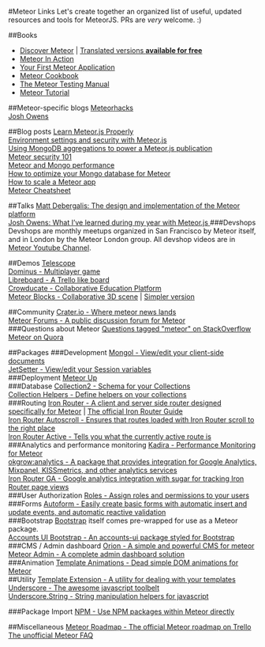 #Meteor Links
Let's create together an organized list of useful, updated resources and tools for MeteorJS. PRs are *very* welcome. :)

##Books
- [Discover Meteor](https://www.discovermeteor.com/) | [Translated versions **available for free**](http://www.discovermeteor.com/translations)
- [Meteor In Action](http://www.manning.com/hochhaus/)
- [Your First Meteor Application](http://meteortips.com/)
- [Meteor Cookbook](http://meteorgitbook.harp.io/)
- [The Meteor Testing Manual](http://www.meteortesting.com/)
- [Meteor Tutorial](http://www.meteor-tutorial.org/)

##Meteor-specific blogs
[Meteorhacks](https://meteorhacks.com/)  
[Josh Owens](http://joshowens.me/)

##Blog posts
[Learn Meteor.js Properly](http://javascriptissexy.com/learn-meteor-js-properly/)  
[Environment settings and security with Meteor.js](http://joshowens.me/environment-settings-and-security-with-meteor-js/)  
[Using MongoDB aggregations to power a Meteor.js publication](http://joshowens.me/using-mongodb-aggregations-to-power-a-meteor-js-publication/)  
[Meteor security 101](http://joshowens.me/meteor-security-101/)  
[Meteor and Mongo performance](http://joshowens.me/meteor-and-mongo-performance/)  
[How to optimize your Mongo database for Meteor](http://joshowens.me/how-to-optimize-your-mongo-database-for-meteor-js/)  
[How to scale a Meteor app](http://joshowens.me/how-to-scale-a-meteor-js-app/)  
[Meteor Cheatsheet](http://www.webtempest.com/meteor-js-cheatsheet)  

##Talks
[Matt Debergalis: The design and implementation of the Meteor platform](https://www.youtube.com/watch?v=tqLbodVH3dw)  
[Josh Owens: What I’ve learned during my year with Meteor.js
](https://www.youtube.com/watch?v=JOpPG6kiud4)
###Devshops
Devshops are monthly meetups organized in San Francisco by Meteor itself, and in London by the Meteor London group. All devshop videos are in [Meteor Youtube Channel](https://www.youtube.com/channel/UC3fBiJrFFMhKlsWM46AsAYw).

##Demos
[Telescope](https://github.com/TelescopeJS/Telescope)  
[Dominus - Multiplayer game](https://github.com/dan335/dominus)  
[Libreboard - A Trello like board](https://github.com/libreboard/libreboard)  
[Crowducate - Collaborative Education Platform](https://github.com/Crowducate/crowducate-next)  
[Meteor Blocks - Collaborative 3D scene](https://github.com/stubailo/meteor-blocks) | [Simpler version](https://github.com/p4bloch/x3dom-meteor)  

##Community
[Crater.io - Where meteor news lands](https://crater.io/)  
[Meteor Forums - A public discussion forum for Meteor](https://forums.meteor.com/)  
###Questions about Meteor
[Questions tagged "meteor" on StackOverflow](https://stackoverflow.com/questions/tagged/meteor)  
[Meteor on Quora](https://www.quora.com/Meteor-Javascript-platform)  

##Packages
###Development
[Mongol - View/edit your client-side documents](https://github.com/msavin/Mongol)  
[JetSetter - View/edit your Session variables](https://github.com/msavin/JetSetter)  
###Deployment
[Meteor Up](https://github.com/arunoda/meteor-up)  
###Database
[Collection2 - Schema for your Collections](https://github.com/aldeed/meteor-collection2/)  
[Collection Helpers - Define helpers on your collections](https://github.com/dburles/meteor-collection-helpers)  
###Routing
[Iron Router -  A client and server side router designed specifically for Meteor](https://github.com/iron-meteor/iron-router) | [The official Iron Router Guide](https://github.com/iron-meteor/iron-router/blob/devel/Guide.md)  
[Iron Router Autoscroll - Ensures that routes loaded with Iron Router scroll to the right place](https://github.com/okgrow/iron-router-autoscroll/)  
[Iron Router Active - Tells you what the currently active route is](https://github.com/zimme/meteor-iron-router-active/)  
###Analytics and performance monitoring
[Kadira - Performance Monitoring for Meteor](https://github.com/meteorhacks/kadira/)  
[okgrow:analytics - A package that provides integration for Google Analytics, Mixpanel, KISSmetrics, and other analytics services](https://github.com/okgrow/analytics/)  
[Iron Router GA - Google analytics integration with sugar for tracking Iron Router page views](https://github.com/reywood/meteor-iron-router-ga/)  
###User Authorization
[Roles - Assign roles and permissions to your users](https://github.com/alanning/meteor-roles)  
###Forms
[Autoform - Easily create basic forms with automatic insert and update events, and automatic reactive validation](https://github.com/aldeed/meteor-autoform/)  
###Bootstrap
[Bootstrap](https://github.com/twbs/bootstrap/) itself comes pre-wrapped for use as a Meteor package.  
[Accounts UI Bootstrap - An accounts-ui package styled for Bootstrap](https://github.com/ianmartorell/meteor-accounts-ui-bootstrap-3/)  
###CMS / Admin dashboard
[Orion - A simple and powerful CMS for meteor](https://github.com/orionjs/orion)  
[Meteor Admin - A complete admin dashboard solution](https://github.com/yogiben/meteor-admin)  
###Animation
[Template Animations - Dead simple DOM animations for Meteor](https://github.com/gwendall/meteor-template-animations)  
##Utility
[Template Extension - A utility for dealing with your templates](https://github.com/aldeed/meteor-template-extension)
[Underscore - The awesome javascript toolbelt](https://atmospherejs.com/meteor/underscore)  
[Underscore.String - String manipulation helpers for javascript ](https://github.com/epeli/underscore.string/)  

###Package Import
[NPM - Use NPM packages within Meteor directly](https://github.com/meteorhacks/npm/)  


##Miscellaneous
[Meteor Roadmap - The official Meteor roadmap on Trello](https://trello.com/b/hjBDflxp/meteor-roadmap)  
[The unofficial Meteor FAQ](https://github.com/oortcloud/unofficial-meteor-faq)  

